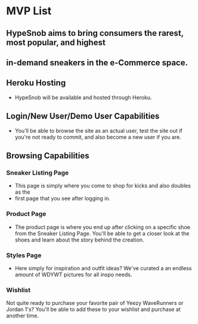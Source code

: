# MVP List

## HypeSnob aims to bring consumers the rarest, most popular, and highest
## in-demand sneakers in the e-Commerce space.

## Heroku Hosting
* HypeSnob will be available and hosted through Heroku.

## Login/New User/Demo User Capabilities
* You'll be able to browse the site as an actual user, test the site out if
you're not ready to commit, and also become a new user if you are.

## Browsing Capabilities
### Sneaker Listing Page
* This page is simply where you come to shop for kicks and also doubles as the
* first page that you see after logging in.

### Product Page
* The product page is where you end up after clicking on a specific shoe from
the Sneaker Listing Page. You'll be able to get a closer look at the shoes and
learn about the story behind the creation.

### Styles Page
* Here simply for inspiration and outfit ideas?
We've curated a an endless amount of WDYWT pictures for all inspo needs.

### Wishlist
Not quite ready to purchase your favorite pair of Yeezy WaveRunners or Jordan 
1's? You'll be able to add these to your wishlist and purchase at another time. 